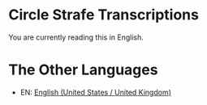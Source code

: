 # Circle Strafe Transcriptions
You are currently reading this in English.

# The Other Languages
<!--
	Use the following syntax for languages:
		- ABBR: [Language Name](languages/lang/readme.md)
-->
<!--
	Because the tutorials are written in English and the main language of this repository is English, we will simply refer back to the main readme.
	Remember to use relative paths. So for say, Russian:
	- RU: [Russian)](/languages/russian/readme.md)
-->
- EN: [English (United States / United Kingdom)](https://github.dev/erraticcccc/CS-Transcriptions/readme.md)
